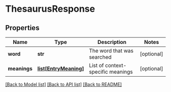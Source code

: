 # ThesaurusResponse

## Properties
Name | Type | Description | Notes
------------ | ------------- | ------------- | -------------
**word** | **str** | The word that was searched | [optional] 
**meanings** | [**list[EntryMeaning]**](EntryMeaning.md) | List of context-specific meanings | [optional] 

[[Back to Model list]](../README.md#documentation-for-models) [[Back to API list]](../README.md#documentation-for-api-endpoints) [[Back to README]](../README.md)


